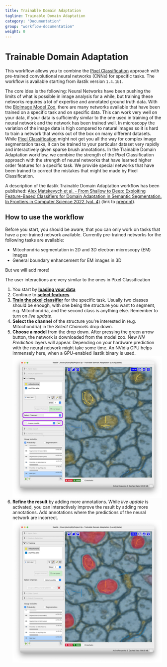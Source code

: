 ```yaml
---
title: Trainable Domain Adaptation
tagline: Trainable Domain Adaptation
category: "Documentation"
group: "workflow-documentation"
weight: 0
---
```

# Trainable Domain Adaptation

This workflow allows you to combine the [Pixel Classification][pixelclass] approach with pre-trained convolutional neural networks (CNNs) for specific tasks.
The workflow is available starting from ilastik version `1.4.1b1`.

The core idea is the following:
Neural Networks have been pushing the limits of what is possible in image analysis for a while, but training these networks requires a lot of expertise and annotated ground truth data.
With the [BioImage Model Zoo][bioimageio], there are many networks available that have been trained on a specific task and on specific data.
This can work very well on your data, if your data is sufficiently similar to the one used in training of the neural network and the network has been trained well.
In microscopy the variation of the image data is high compared to natural images so it is hard to train a network that works out of the box on many different datasets.
While [Pixel Classification][pixelclass] might not get you all the way for complex image segmentation tasks, it can be trained to your particular dataset very rapidly and interactively given sparse brush annotations.
In the Trainable Domain Adaptation workflow, we combine the strength of the Pixel Classification approach with the strength of neural networks that have learned higher order features for a specific task.
We provide special networks that have been trained to correct the mistakes that might be made by Pixel Classification.

A description of the ilastik Trainable Domain Adaptation workflow has been published: [Alex Matskevych et al. - From Shallow to Deep: Exploiting Feature-Based Classifiers for Domain Adaptation in Semantic Segmentation. In Frontiers in Computer Science 2022 (vol. 4)][fullpaper] (link to [preprint][preprint]).


## How to use the workflow

Before you start, you should be aware, that you can only work on tasks that have a pre-trained network available.
Currently pre-trained networks for the following tasks are available:

 * Mitochondria segmentation in 2D and 3D electron microscopy (EM) images
 * General boundary enhancement for EM images in 3D

 But we will add more!

The user interactions are very similar to the ones in Pixel Classification

1. You start by [**loading your data**][dataselection]
2. Continue to [**select features**][featureselection]
3. [**Train the pixel classifier**][training] for the specific task.
   Usually two classes should be enough, with one being the structure you want to segment, e.g. Mitochondria, and the second class is anything else.
   Remember to turn on _live update_.
4. **Select the channel** of the structure you're interested in (e.g. Mitochondria) in the _Select Channels_ drop down.
5. **Choose a model** from the drop down.
   After pressing the green arrow button, the network is downloaded from the model zoo.
   New _NN Prediction_ layers will appear.
   Depending on your hardware prediction with the neural network might take some time.
   An NVidia GPU helps immensely here, when a GPU-enabled ilastik binary is used.
   <a href="fig/trainable_load_model.jpg" data-toggle="lightbox"><img src="fig/trainable_load_model.jpg" class="img-responsive" /></a>
6. **Refine the result** by adding more annotations.
   While _live update_ is activated, you can interactively improve the result by adding more annotations.
   Add annotations where the predictions of the neural network are incorrect.
   <a href="fig/trainable_model_loaded.jpg" data-toggle="lightbox"><img src="fig/trainable_model_loaded.jpg" class="img-responsive" /></a>


[bioimageio]: https://bioimage.io
[pixelclass]: {{site.baseurl}}/documentation/pixelclassification/pixelclassification.html
[dataselection]: {{site.baseurl}}/documentation/basics/dataselection.html
[featureselection]: [pixelclass]#selecting-good-features
[training]: [pixelclass]#training-the-classifier
[fullpaper]: https://www.frontiersin.org/articles/10.3389/fcomp.2022.805166/full
[preprint]: https://www.biorxiv.org/content/10.1101/2021.11.09.467925v1
